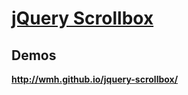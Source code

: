 # [jQuery Scrollbox](http://wmh.github.io/jquery-scrollbox/)

Demos
-----

__http://wmh.github.io/jquery-scrollbox/__

